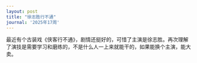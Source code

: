 ```yaml
---
layout: post
title: "徐志胜行不通"
journal: '2025年17周'
---
```


最近有个古装戏《侠客行不通》，剧情还挺好的，可惜了主演是徐志胜。再次理解了演技是需要学习和磨练的，不是什么人一上来就能干的，如果能换个主演，能大卖。
